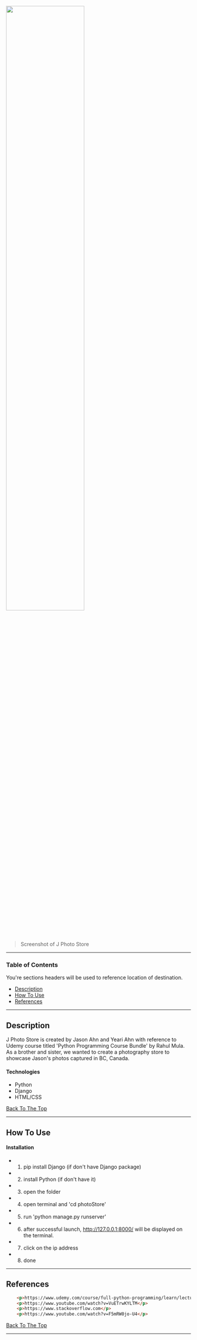 <a href="#"><img width="65%" height="auto" src="https://i.ibb.co/RN2vzkT/JPhoto.png" height="80px"/></a>

> Screenshot of J Photo Store

---

### Table of Contents
You're sections headers will be used to reference location of destination.

- [Description](#description)
- [How To Use](#how-to-use)
- [References](#references)

---

## Description

J Photo Store is created by Jason Ahn and Yeari Ahn with reference to Udemy course titled 'Python Programming Course Bundle' by Rahul Mula. As a brother and sister, we wanted to create a photography store to showcase Jason's photos captured in BC, Canada. 

#### Technologies

- Python
- Django
- HTML/CSS

[Back To The Top](#read-me-template)

---

## How To Use

#### Installation

- 1. pip install Django (if don't have Django package)
- 2. install Python (if don't have it)
- 3. open the folder
- 4. open terminal and 'cd photoStore'
- 5. run 'python manage.py runserver'
- 6. after successful launch, http://127.0.0.1:8000/ will be displayed on the terminal.
- 7. click on the ip address
- 8. done

---

## References

```html
    <p>https://www.udemy.com/course/full-python-programming/learn/lecture/24620122?start=15#overview</p>
    <p>https://www.youtube.com/watch?v=VuETrwKYLTM</p>
    <p>https://www.stackoverflow.com</p>
    <p>https://www.youtube.com/watch?v=F5mRW0jo-U4</p>
```

[Back To The Top](#read-me-template)

---

